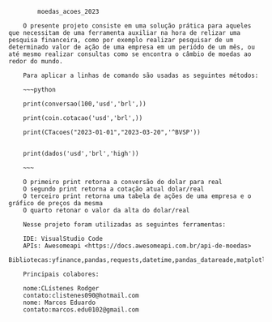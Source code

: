             moedas_acoes_2023

        O presente projeto consiste em uma solução prática para aqueles que necessitam de uma ferramenta auxiliar na hora de relizar uma pesquisa financeira, como por exemplo realizar pesquisar de um determinado valor de ação de uma empresa em um periódo de um mês, ou até mesmo realizar consultas como se encontra o câmbio de moedas ao redor do mundo.

        Para aplicar a linhas de comando são usadas as seguintes métodos:

        ~~~python

        print(conversao(100,'usd','brl',))

        print(coin.cotacao('usd','brl',))

        print(CTacoes("2023-01-01","2023-03-20",'^BVSP'))


        print(dados('usd','brl','high'))

        ~~~

        O primeiro print retorna a conversão do dolar para real
        O segundo print retorna a cotação atual dolar/real
        O terceiro print retorna uma tabela de ações de uma empresa e o gráfico de preços da mesma
        O quarto retonar o valor da alta do dolar/real

        Nesse projeto foram utilizadas as seguintes ferramentas:

        IDE: VisualStudio Code 
        APIs: Awesomeapi <https://docs.awesomeapi.com.br/api-de-moedas>
        Bibliotecas:yfinance,pandas,requests,datetime,pandas_datareade,matplotlib.pyplot

        Principais colabores:

        nome:CLístenes Rodger
        contato:clistenes090@hotmail.com
        nome: Marcos Eduardo
        contato:marcos.edu0102@gmail.com

        
